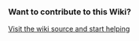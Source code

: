 ### Want to contribute to this Wiki?

[Visit the wiki source and start helping](https://github.com/Plushtoast/dsa5-foundryVTT-wiki)

